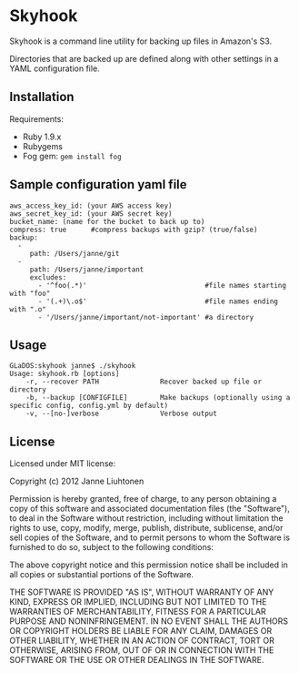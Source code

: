 # Skyhook

Skyhook is a command line utility for backing up files in Amazon's S3. 

Directories that are backed up are defined along with other settings in a YAML configuration file.

## Installation

Requirements:
-	Ruby 1.9.x
-	Rubygems
-	Fog gem: `gem install fog`

## Sample configuration yaml file

	aws_access_key_id: (your AWS access key)
	aws_secret_key_id: (your AWS secret key)
	bucket_name: (name for the bucket to back up to)
	compress: true		#compress backups with gzip? (true/false)
	backup:
      -
         path: /Users/janne/git
      - 
         path: /Users/janne/important
         excludes: 
           - '^foo(.*)' 							#file names starting with "foo"
           - '(.+)\.o$'								#file names ending with ".o"
           - '/Users/janne/important/not-important' #a directory

## Usage

	GLaDOS:skyhook janne$ ./skyhook 
	Usage: skyhook.rb [options]
    	-r, --recover PATH               Recover backed up file or directory
    	-b, --backup [CONFIGFILE]        Make backups (optionally using a specific config, config.yml by default)
    	-v, --[no-]verbose               Verbose output

## License

Licensed under MIT license:

Copyright (c) 2012 Janne Liuhtonen

Permission is hereby granted, free of charge, to any person obtaining
a copy of this software and associated documentation files (the
"Software"), to deal in the Software without restriction, including
without limitation the rights to use, copy, modify, merge, publish,
distribute, sublicense, and/or sell copies of the Software, and to
permit persons to whom the Software is furnished to do so, subject to
the following conditions:

The above copyright notice and this permission notice shall be included
in all copies or substantial portions of the Software.

THE SOFTWARE IS PROVIDED "AS IS", WITHOUT WARRANTY OF ANY KIND,
EXPRESS OR IMPLIED, INCLUDING BUT NOT LIMITED TO THE WARRANTIES OF
MERCHANTABILITY, FITNESS FOR A PARTICULAR PURPOSE AND NONINFRINGEMENT.
IN NO EVENT SHALL THE AUTHORS OR COPYRIGHT HOLDERS BE LIABLE FOR ANY
CLAIM, DAMAGES OR OTHER LIABILITY, WHETHER IN AN ACTION OF CONTRACT,
TORT OR OTHERWISE, ARISING FROM, OUT OF OR IN CONNECTION WITH THE
SOFTWARE OR THE USE OR OTHER DEALINGS IN THE SOFTWARE.
